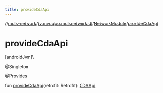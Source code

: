 ```yaml
---
title: provideCdaApi
---
```

//[mcls-network](../../../index.html)/[tv.mycujoo.mclsnetwork.di](../index.html)/[NetworkModule](index.html)/[provideCdaApi](provide-cda-api.html)



# provideCdaApi



[androidJvm]\




@Singleton



@Provides



fun [provideCdaApi](provide-cda-api.html)(retrofit: Retrofit): [CDAApi](../../tv.mycujoo.mclsnetwork.network/-c-d-a-api/index.html)




